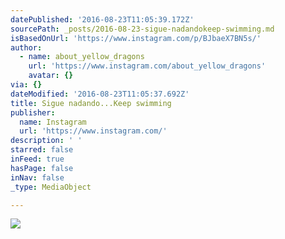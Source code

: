 ```yaml
---
datePublished: '2016-08-23T11:05:39.172Z'
sourcePath: _posts/2016-08-23-sigue-nadandokeep-swimming.md
isBasedOnUrl: 'https://www.instagram.com/p/BJbaeX7BN5s/'
author:
  - name: about_yellow_dragons
    url: 'https://www.instagram.com/about_yellow_dragons'
    avatar: {}
via: {}
dateModified: '2016-08-23T11:05:37.692Z'
title: Sigue nadando...Keep swimming
publisher:
  name: Instagram
  url: 'https://www.instagram.com/'
description: ' '
starred: false
inFeed: true
hasPage: false
inNav: false
_type: MediaObject

---
```

![ ](https://imgflo.herokuapp.com/graph/vahj1ThiexotieMo/ffee350c7183f9dfe5f15ad5443e4033/croprotate.jpg?cropheight=450&cropwidth=640&degrees=0&input=https%3A%2F%2Fscontent.cdninstagram.com%2Ft51.2885-15%2Fs640x640%2Fsh0.08%2Fe35%2F14099568_1020810071369331_211658258_n.jpg%3Fig_cache_key%3DMTMyMjc2NzM1MjA0MzIwMDEwOA%253D%253D.2&x=0&y=95)